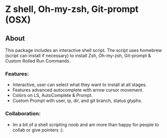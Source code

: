 # Z shell, Oh-my-zsh, Git-prompt (OSX)

## About
This package includes an interactive shell script. The script uses homebrew (script can install if necessary) to install Zsh, Oh-my-zsh, Git-prompt & Custom Rolled Run Commands.

### Features:
  * Interactive, user can select what they want to install at all stages.
  * Features advanced autocomplete with arrow cursor movement.
  * Colors on LS, AutoComplete & Prompt.
  * Custom Prompt with user, ip, dir, and git branch, status        glyphs.

### Collaboration:
  * Im a bit of a shell scripting noob and am more than happy for people to collab or give pointers :).
